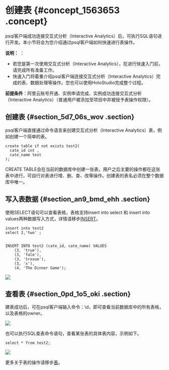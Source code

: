 # 创建表 {#concept_1563653 .concept}

psql客户端成功连接交互式分析（Interactive Analytics）后，可执行SQL语句进行开发。本小节将会为您介绍通过psql客户端如何快速进行表操作。

**说明：** ：

-   若您是第一次使用交互式分析（Interactive Analytics），在进行快速入门前，请完成所有准备工作。
-   快速入门将着重介绍psql客户端连接交互式分析（Interactive Analytics）完成的表、数据处理等操作。您也可以使用HoloStudio完成整个过程。

**前提条件**：阿里云账号开通、实例申请完成、实例成功连接交互式分析（Interactive Analytics）（普通用户被添加至项目中并被授予表操作权限）。

## 创建表 {#section_5d7_06s_wov .section}

psql客户端直接通过命令语言来创建交互式分析（Interactive Analytics）表，例如创建一个简单的表。

``` {#codeblock_oyd_t2f_row .lanuage-sql}
create table if not exists test2(
  cate_id int ,
  cate_name text 
);
```

CREATE TABLE会在当前的数据库中创建一张表，用户之后主要的操作都在这张表中进行，可自行对表进行增、删、查、改等操作。创建表的表名必须在整个数据库中唯一。

## 写入表数据 {#section_an9_bmd_ehh .section}

使用SELECT语句可以查看表格，表格支持insert into select 和 insert into values两种数据写入方式，详情请移步[INSERT](../../../../cn.zh-CN/用户指南/SQL参考/DML/INSERT.md#)。

``` {#codeblock_2rj_f2o_ck4 .lanuage-sql}
insert into test2
select 2,'two' ;


INSERT INTO test2 (cate_id, cate_name) VALUES
    (3, 'true'),
    (3, 'fale'),
    (3, 'trxxue'),
    (3, 'x'),
    (4, 'The Dinner Game');
```

![](http://static-aliyun-doc.oss-cn-hangzhou.aliyuncs.com/assets/img/1345920/156810133155505_zh-CN.png)

## 查看表 {#section_0pd_1o5_oki .section}

建表成功后，可在psql客户端输入命令：\\d，即可查看当前数据库中的所有表格，以及表格的owner。

![](http://static-aliyun-doc.oss-cn-hangzhou.aliyuncs.com/assets/img/1345920/156810133156013_zh-CN.png)

也可以执行SQL查表命令语句，查看某张表的具体表内容，示例如下。

``` {#codeblock_nfa_2wj_ssg .lanuage-sql}
select * from test2;
```

![](http://static-aliyun-doc.oss-cn-hangzhou.aliyuncs.com/assets/img/1345920/156810133159310_zh-CN.png)

更多关于表的操作请移步[表](../../../../cn.zh-CN/用户指南/SQL参考/DDL/表.md#)。

